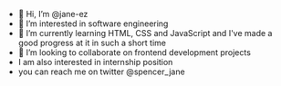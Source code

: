 - 👋 Hi, I’m @jane-ez
- 👀 I’m interested in software engineering
- 🌱 I’m currently learning HTML, CSS and JavaScript and I've made a good progress at it in such a short time
- 💞️ I’m looking to collaborate on frontend development projects 
- I am also interested in internship position
- you can reach me on twitter @spencer_jane



<!---
jane-ez/jane-ez is a ✨ special ✨ repository because its `README.md` (this file) appears on your GitHub profile.
You can click the Preview link to take a look at your changes.
--->

